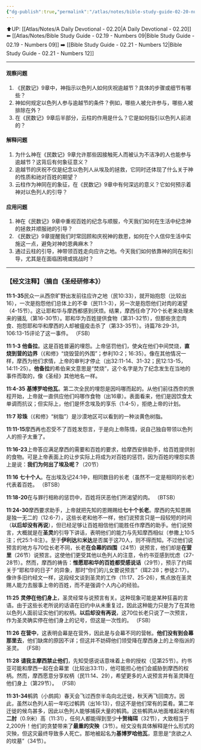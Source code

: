 ```yaml
---
{"dg-publish":true,"permalink":"/atlas/notes/bible-study-guide-02-20-numbers-11/"}
---
```


⬆️UP: [[Atlas/Notes/A Daily Devotional - 02.20\|A Daily Devotional - 02.20]]
⬅️ [[Atlas/Notes/Bible Study Guide - 02.19 - Numbers 09\|Bible Study Guide - 02.19 - Numbers 09]]
➡️ [[Bible Study Guide - 02.21 - Numbers 12\|Bible Study Guide - 02.21 - Numbers 12]] 

---

#### 观察问题
1. 《民数记》9章中，神指示以色列人如何庆祝逾越节？具体的步骤或细节有哪些？
2. ⁠神如何规定以色列人参与逾越节的条件？例如，哪些人被允许参与，哪些人被排除在外？
3. ⁠在《民数记》9章后半部分，云柱的作用是什么？它是如何指引以色列人前进的？

#### 解释问题
1. ⁠为什么神在《民数记》9章允许那些因接触死人而被认为不洁净的人也能参与逾越节？这背后有何象征意义？
2. ⁠逾越节的庆祝不仅是纪念以色列人从埃及的拯救，它同时还体现了什么关于神的性质和祂对百姓的期望？
3. ⁠云柱作为神同在的象征，在《民数记》9章中有何深远的意义？它如何预示着神对以色列人的引导？

#### 应用问题
1. ⁠神在《民数记》9章中重视百姓的纪念与顺服，今天我们如何在生活中纪念神的拯救并顺服祂的引导？
2. ⁠《民数记》9章提醒我们时常回顾和庆祝神的救恩，如何在个人信仰生活中实施这一点，避免对神的恩典麻木？
3. ⁠通过云柱的引导，神带领百姓走向应许之地。今天我们如何依靠神的同在和引导，尤其是在面临困境或挑战时？

---
### 【经文注释】（摘自《圣经研修本》）

**11:1-35**民众一从西奈旷野出发前往应许之地（民10:33），就开始抱怨（比较出16），一次是抱怨他们总体上的不幸（民11:1-3），另一次是抱怨他们对肉的渴望（4-15节）。这让耶和华与摩西都感到厌烦。结果，摩西任命了70个长老来处理未来的骚乱（第16-30节）。耶和华为百姓提供食物（第31-32节），但那些贪恋肉食、抱怨耶和华和摩西的人却被瘟疫击杀了（第33-35节）。诗篇78:29-31，106:13-15评论了这一事件。 （FSB）

**11:1-3** **他备拉**。这是百姓普遍的埋怨。上帝惩罚他们，使**火**在他们中间焚烧，**直烧到营的边界**（《和修》“烧毁营的外围”；参利10:2；16:35）。像在其他情况一样，摩西为他们求情，上帝的审判才停止（出32:11-14、31-32；民12:13-15，14:11-25）。**他备拉**的希伯来文意思是“焚烧”，这个名字是为了纪念发生在当地的事件而取的，像《圣经》其他地名一样。

**11:4-35** **基博罗哈他瓦**。第二次全民的埋怨是因吗哪而起的。从他们前往西奈的旅程开始，上帝就一直供应他们吗哪作食物（出16章）。表面看来，他们是因饮食太单调而抗议；但实际上，他们是怀念埃及的享乐（1:4-5），拒绝上帝的计划。

**11:7** **珍珠**（《和修》“树脂”）是沙漠地区可以看到的一种淡黄色树脂。

**11:11-15**摩西再也忍受不了百姓发怨言，于是向上帝陈情，说自己独自带领以色列人的担子太重了。

**11:16-23**上帝答应满足摩西的需要和百姓的要求，给摩西安排助手，给百姓提供别的食物。可是上帝表面上的让步实际上将成为对百姓的惩罚，因为百姓的埋怨实质上是说：**我们为何出了埃及呢？**（20节）

**11:16** **七十个人**。在出埃及记24:1中，相同数目的长老（虽然不一定是相同的长老）代表着百姓。 （BTSB）

**11:18-20**在与罪行相称的惩罚中，百姓将厌恶他们所渴望的肉。 （BTSB）

**11:24-30**摩西要求助手，上帝就把先知的恩赐赐给**七十个长老**。摩西的先知恩赐是独一无二的（12:6-7），这些长老和他不一样，他们说预言只是一段较短的时间（**以后却没有再说**），但已经足够让百姓相信他们能胜任作摩西的助手。他们说预言，大概就是在**圣灵**的引导下讲话，表明他们的能力与先知摩西相似（参撒上10:5注；代25:1-8注）。至于**伊利达**和**米达**是否属于这70人，则不得而知。不过他们说预言的地方与70位长老不同，长老**在会幕的四围**（24节）说预言，他们却是**在营里**（26节）说预言。这使他们更受其他以色列人的注意，令约书亚感到忧虑（27-28节）。然而，摩西的祷告：**惟愿耶和华的百姓都受感说话**（29节），预示了约珥关于“耶和华的日子” 的异象，那时“你们的儿女要说预言”（珥2:28；参徒2:17）。像许多旧约经文一样，这段经文谈到圣灵的工作（11:17、25-26），焦点放在圣灵赐人能力去服事上帝的百姓，而不是强调个人内心的经验。

**11:25** **灵停在他们身上**，圣灵经常与说预言有关。这种现象可能是某种狂喜的言语。由于这些长老所说的话语在旧约中从未重复过，因此这种能力只是为了在其他以色列人面前证实他们的权柄。**以后却没有再说**，这70位长老只说了一次预言，作为圣灵确实停在他们身上的记号，但这是一次性的。 （FSB）

**11:26** **在营中**，这表明会幕是在营外，因此是与会幕不同的营帐。**他们没有到会幕那里去**，他们缺席的原因不详；但这并不妨碍他们领受降在摩西身上的上帝指派的圣灵。 （FSB）

**11:28** **请我主摩西禁止他们**，先知受感说话意味着上帝的授权（见第25节）。约书亚可能和摩西一起在会幕里（比较出33:11），他可能担心他们会威胁到摩西的权柄。然而，摩西愿意分享权柄（民11:14、29），希望更多的人说预言并有圣灵降在他们身上（第29节）。 （FSB）

**11:31-34**鹌鹑（小鹧鸪）春天会飞过西奈半岛向北迁徙，秋天再飞回南方。因此，虽然以色列人前一年吃过鹌鹑（出16:13），但这不是他们常有的菜肴。第二年迁徙的候鸟甚多，因此以色列人能够捕获大量的鹌鹑。这些鹌鹑从地面堆起来约有**二肘**（0.9米）高（11:31），任何人都能得到至少**十贺梅珥**（32节），大致相当于2,200升！他们的贪婪带来了**最重的灾殃**（3节）。经文没有具体解释是什么形式的灾殃，但这灾最终导致多人死亡。那地被起名为**基博罗哈他瓦**，意思是“贪欲之人的坟墓”（34节）。